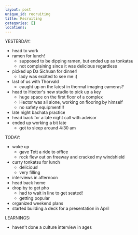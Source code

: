 ```yaml
---
layout: post
unique_id: recruiting
title: Recruiting
categories: []
locations: 
---
```


YESTERDAY:
* head to work
* ramen for lunch!
  * supposed to be dipping ramen, but ended up as tonkatsu
  * not complaining since it was delicious regardless
* picked up Da Sichuan for dinner!
  * lady was excited to see me :)
* last of us with Thorvald
  * caught up on the latest in thermal imaging cameras?
* head to Hector's new studio to pick up a key
  * huge space on the first floor of a complex
  * Hector was all alone, working on flooring by himself
  * no safety equipment!!!
* late night bachata practice
* head back for a late night call with advisor
* ended up working a bit late
  * got to sleep around 4:30 am

TODAY:
* woke up
  * gave Tett a ride to office
  * rock flew out on freeway and cracked my windshield
* curry tonkatsu for lunch
  * delicious!
  * very filling
* interviews in afternoon
* head back home
* drop by to get pho
  * had to wait in line to get seated!
  * getting popular
* organized weekend plans
* started building a deck for a presentation in April

LEARNINGS:
* haven't done a culture interview in ages
